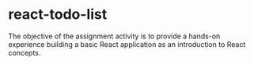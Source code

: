 # react-todo-list
The objective of the assignment activity is to provide a hands-on experience building a basic React application as an introduction to React concepts.
